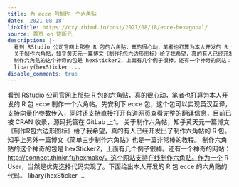 ```yaml
---
title: 为 ecce 包制作一个六角贴
date: '2021-08-18'
linkTitle: https://cxy.rbind.io/post/2021/08/18/ecce-hexagonal/
source: 首页 on 楚新元
description: |-
  看到 RStudio 公司官网上那些 R 包的六角贴，真的很心动，笔者也打算为本人开发的 R 包 ecce 制作一个六角帖。先安利下 ecce 包，这个包可以实现英汉互译，支持向量化参数传入，同时还支持直接打开有道网页查看完整的翻译信息，目前已被 CRAN 收录，源码托管在 GitLab 上1。
  关于制作六角帖，知乎黄天元一篇博文《制作R包六边形图标》给了我希望，真的有人已经开发出了制作六角帖的 R 包。知乎上另外一篇博文《简单三步制作六角贴》也是一篇非常棒的教程。
  制作六角贴的这个神奇的包是 hexSticker2，上面有几个例子很棒。还有一个神奇的网站：http://connect.thinkr.fr/hexmake/，这个网站支持在线制作六角贴。作为一个 R User，当然是优先选择代码实现了。下面给出本人开发的 R 包 ecce 的六角贴的代码。
  libary(hexSticker ...
disable_comments: true
---
```

看到 RStudio 公司官网上那些 R 包的六角贴，真的很心动，笔者也打算为本人开发的 R 包 ecce 制作一个六角帖。先安利下 ecce 包，这个包可以实现英汉互译，支持向量化参数传入，同时还支持直接打开有道网页查看完整的翻译信息，目前已被 CRAN 收录，源码托管在 GitLab 上1。
关于制作六角帖，知乎黄天元一篇博文《制作R包六边形图标》给了我希望，真的有人已经开发出了制作六角帖的 R 包。知乎上另外一篇博文《简单三步制作六角贴》也是一篇非常棒的教程。
制作六角贴的这个神奇的包是 hexSticker2，上面有几个例子很棒。还有一个神奇的网站：http://connect.thinkr.fr/hexmake/，这个网站支持在线制作六角贴。作为一个 R User，当然是优先选择代码实现了。下面给出本人开发的 R 包 ecce 的六角贴的代码。
libary(hexSticker ...